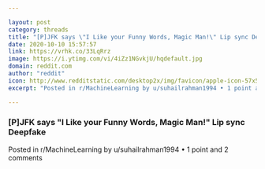```yaml
---

layout: post
category: threads
title: "[P]JFK says \"I Like your Funny Words, Magic Man!\" Lip sync Deepfake"
date: 2020-10-10 15:57:57
link: https://vrhk.co/33LqRrz
image: https://i.ytimg.com/vi/4iZz1NGvkjU/hqdefault.jpg
domain: reddit.com
author: "reddit"
icon: http://www.redditstatic.com/desktop2x/img/favicon/apple-icon-57x57.png
excerpt: "Posted in r/MachineLearning by u/suhailrahman1994 • 1 point and 2 comments"

---
```


### [P]JFK says "I Like your Funny Words, Magic Man!" Lip sync Deepfake

Posted in r/MachineLearning by u/suhailrahman1994 • 1 point and 2 comments
